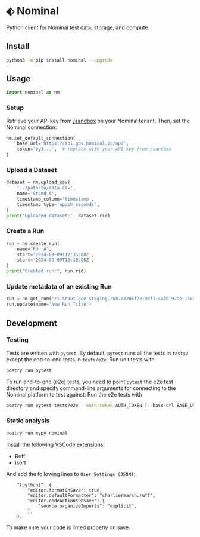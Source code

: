 # ⬖ Nominal

Python client for Nominal test data, storage, and compute.

## Install

```sh
python3 -m pip install nominal --upgrade
```

## Usage

```py
import nominal as nm
```

### Setup

Retrieve your API key from [/sandbox](https://app.gov.nominal.io/sandbox) on your Nominal tenant. Then, set the Nominal connection:

```py
nm.set_default_connection(
    base_url='https://api.gov.nominal.io/api',
    token='eyJ...',  # replace with your API key from /sandbox
)
```

### Upload a Dataset

```py
dataset = nm.upload_csv(
    '../path/to/data.csv',
    name='Stand A',
    timestamp_column='timestamp',
    timestamp_type='epoch_seconds',
)
print('Uploaded dataset:', dataset.rid)
```

### Create a Run

```py
run = nm.create_run(
    name='Run A',
    start='2024-09-09T12:35:00Z',
    start='2024-09-09T13:18:00Z',
)
print("Created run:", run.rid)
```

### Update metadata of an existing Run

```py
run = nm.get_run('ri.scout.gov-staging.run.ce205f7e-9ef1-4a8b-92ae-11edc77441c6')
run.update(name='New Run Title')
```

## Development

### Testing

Tests are written with `pytest`. By default, `pytest` runs all the tests in `tests/` except the end-to-end tests in `tests/e2e`. Run unit tests with

```sh
poetry run pytest
```

To run end-to-end (e2e) tests, you need to point `pytest` the e2e test directory and specify command-line arguments for connecting to the Nominal platform to test against. Run the e2e tests with

```sh
poetry run pytest tests/e2e --auth-token AUTH_TOKEN [--base-url BASE_URL]
```

### Static analysis

```sh
poetry run mypy nominal
```


Install the following VSCode extensions:

- Ruff
- isort

And add the following lines to `User Settings (JSON)`:

```
    "[python]": {
        "editor.formatOnSave": true,
        "editor.defaultFormatter": "charliermarsh.ruff",
        "editor.codeActionsOnSave": {
            "source.organizeImports": "explicit",
        },
    },
```

To make sure your code is linted properly on save.
